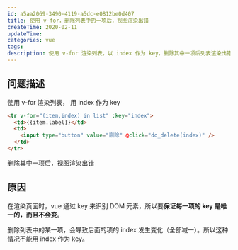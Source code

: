 ```yaml
---
id: a5aa2069-3490-4119-a5dc-e0812be0d407
title: 使用 v-for，删除列表中的一项后，视图渲染出错
createTime: 2020-02-11
updateTime:
categories: vue
tags:
description: 使用 v-for 渲染列表，以 index 作为 key，删除其中一项后列表渲染出错。因为 key 值应该是唯一且不变的，这种情况下 index 会变化，不能作为 key。
---
```


## 问题描述

使用 v-for 渲染列表， 用 index 作为 key

```html
<tr v-for="(item,index) in list" :key="index">
  <td>{{item.label}}</td>
  <td>
    <input type="button" value="删除" @click="do_delete(index)" />
  </td>
</tr>
```

删除其中一项后，视图渲染出错

## 原因

在渲染页面时，vue 通过 key 来识别 DOM 元素，所以要**保证每一项的 key 是唯一的，而且不会变**。

删除列表中的某一项，会导致后面的项的 index 发生变化（全部减一）。所以这种情况不能用 index 作为 key。
